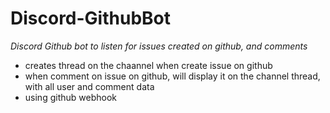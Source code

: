 # Discord-GithubBot

*Discord Github bot to listen for issues created on github, and comments*

- creates thread on the chaannel when create issue on github
- when comment on issue on github, will display it on the channel thread, with all user and comment data
- using github webhook
